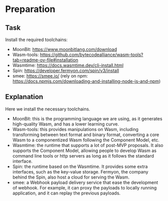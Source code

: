 # Preparation

## Task

Install the required toolchains:

- MoonBit: <https://www.moonbitlang.com/download>
- Wasm-tools:
  <https://github.com/bytecodealliance/wasm-tools?tab=readme-ov-file#installation>
- Wasmtime: <https://docs.wasmtime.dev/cli-install.html>
- Spin: <https://developer.fermyon.com/spin/v3/install>
- smee: <https://smee.io/> (rely on npm:
  <https://docs.npmjs.com/downloading-and-installing-node-js-and-npm>)

## Explanation

Here we install the necessary toolchains.

- MoonBit: this is the programming language we are using, as it generates
  high-quality Wasm, and has a lower learning curve.
- Wasm-tools: this provides manipulations on Wasm, including transforming
  between text format and binary format, converting a core Wasm to a
  componentized Wasm following the Component Model, etc.
- Wasmtime: the runtime that supports a lot of post-MVP proposals. It also
  supports the Component Model, allowing people to develop Wasm as command line
  tools or http servers as long as it follows the standard interface.
- Spin: the runtime based on the Wasmtime. It provides some extra interfaces,
  such as the key-value storage. Fermyon, the company behind the Spin, also host
  a cloud for serving the Wasm.
- smee: a Webhook payload delivery service that ease the development of webhook.
  For example, it can proxy the payloads to locally running application, and it
  can replay the previous payloads.